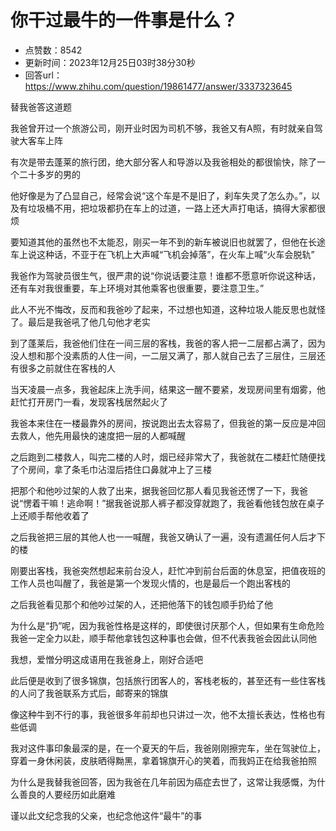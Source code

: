 # 你干过最牛的一件事是什么？
- 点赞数：8542
- 更新时间：2023年12月25日03时38分30秒
- 回答url：https://www.zhihu.com/question/19861477/answer/3337323645
<body>
 <p data-pid="82xhrAu_">替我爸答这道题</p>
 <p data-pid="_ZtnlUZG">我爸曾开过一个旅游公司，刚开业时因为司机不够，我爸又有A照，有时就亲自驾驶大客车上阵</p>
 <p data-pid="4RzMa5NZ">有次是带去蓬莱的旅行团，绝大部分客人和导游以及我爸相处的都很愉快，除了一个二十多岁的男的</p>
 <p data-pid="FtECBHtc">他好像是为了凸显自己，经常会说“这个车是不是旧了，刹车失灵了怎么办。”，以及有垃圾桶不用，把垃圾都扔在车上的过道，一路上还大声打电话，搞得大家都很烦</p>
 <p data-pid="YI9qMbx9">要知道其他的虽然也不太能忍，刚买一年不到的新车被说旧也就罢了，但他在长途车上说这种话，不亚于在飞机上大声喊“飞机会掉落”，在火车上喊“火车会脱轨”</p>
 <p data-pid="NLEecbNp">我爸作为驾驶员很生气，很严肃的说“你说话要注意！谁都不愿意听你说这种话，还有车对我很重要，车上环境对其他乘客也很重要，要注意卫生。”</p>
 <p data-pid="oDBOxM4I">此人不光不悔改，反而和我爸吵了起来，不过想也知道，这种垃圾人能反思也就怪了。最后是我爸吼了他几句他才老实</p>
 <p data-pid="Z26SpO0P">到了蓬莱后，我爸他们住在一间三层的客栈，我爸的客人把一二层都占满了，因为没人想和那个没素质的人住一间，一二层又满了，那人就自己去了三层住，三层还有很多之前就住在客栈的人</p>
 <p data-pid="SQnpRLQp">当天凌晨一点多，我爸起床上洗手间，结果这一醒不要紧，发现房间里有烟雾，他赶忙打开房门一看，发现客栈居然起火了</p>
 <p data-pid="d3xh7bMQ">我爸本来住在一楼最靠外的房间，按说跑出去太容易了，但我爸的第一反应是冲回去救人，他先用最快的速度把一层的人都喊醒</p>
 <p data-pid="I1hpbkCs">之后跑到二楼救人，叫完二楼的人时，烟已经非常大了，我爸就在二楼赶忙随便找了个房间，拿了条毛巾沾湿后捂住口鼻就冲上了三楼</p>
 <p data-pid="DntwBT8G">把那个和他吵过架的人救了出来，据我爸回忆那人看见我爸还愣了一下，我爸说“愣着干嘛！逃命啊！”据我爸说那人裤子都没穿就跑了，我爸看他钱包放在桌子上还顺手帮他收着了</p>
 <p data-pid="wu4ty7CF">之后我爸把三层的其他人也一一喊醒，我爸又确认了一遍，没有遗漏任何人后才下的楼</p>
 <p data-pid="x8hfmMFK">刚要出客栈，我爸突然想起来前台没人，赶忙冲到前台后面的休息室，把值夜班的工作人员也叫醒了，我爸是第一个发现火情的，也是最后一个跑出客栈的</p>
 <p data-pid="RcRpHlYJ">之后我爸看见那个和他吵过架的人，还把他落下的钱包顺手扔给了他</p>
 <p data-pid="o1_OfF0b">为什么是“扔”呢，因为我爸性格是这样的，即使很讨厌那个人，但如果有生命危险我爸一定全力以赴，顺手帮他拿钱包这种事也会做，但不代表我爸会因此认同他</p>
 <p data-pid="eni5S-XV">我想，爱憎分明这成语用在我爸身上，刚好合适吧</p>
 <p data-pid="kdj0q2N-">此后便是收到了很多锦旗，包括旅行团客人的，客栈老板的，甚至还有一些住客栈的人问了我爸联系方式后，邮寄来的锦旗</p>
 <p data-pid="KpgASrl3">像这种牛到不行的事，我爸很多年前却也只讲过一次，他不太擅长表达，性格也有些低调</p>
 <p data-pid="ZaNYdDNE">我对这件事印象最深的是，在一个夏天的午后，我爸刚刚擦完车，坐在驾驶位上，穿着一身休闲装，皮肤晒得黝黑，拿着锦旗开心的笑着，而我妈正在给我爸拍照</p>
 <p data-pid="-dKKAmfj">为什么是我替我爸回答，因为我爸在几年前因为癌症去世了，这常让我感慨，为什么善良的人要经历如此磨难</p>
 <p data-pid="Rx3Xm-i4">谨以此文纪念我的父亲，也纪念他这件“最牛”的事</p>
</body>